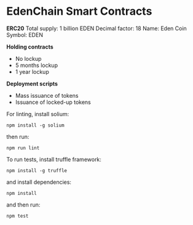 # EdenChain Smart Contracts

**ERC20**
Total supply: 1 billion EDEN
Decimal factor: 18
Name: Eden Coin
Symbol: EDEN

**Holding contracts**
- No lockup
- 5 months lockup
- 1 year lockup

**Deployment scripts**
- Mass issuance of tokens
- Issuance of locked-up tokens


For linting, install solium:
```
npm install -g solium
```
then run:
```
npm run lint
```

To run tests, install truffle framework:
```
npm install -g truffle
```
and install dependencies:
```
npm install
```
and then run:
```
npm test
```
